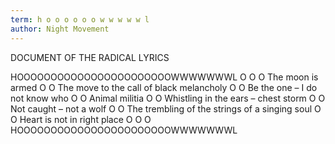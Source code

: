 ```yaml
---
term: h o o o o o o w w w w w l
author: Night Movement
---
```


DOCUMENT OF THE RADICAL LYRICS 

HOOOOOOOOOOOOOOOOOOOOOOOWWWWWWWL
O	                 			                                         O
O	   The moon is armed                			       O
O	   The move to the call of black melancholy           O
O	   Be the one – I do not know who 			       O
O	   Animal militia 			      			       O
O	   Whistling in the ears – chest storm 		       O
O	   Not caught – not a wolf 			 	       O
O	   The trembling of the strings of a singing soul    O
O	   Heart is not in right place			                O
O	                 			                                         O
HOOOOOOOOOOOOOOOOOOOOOOOWWWWWWWL



